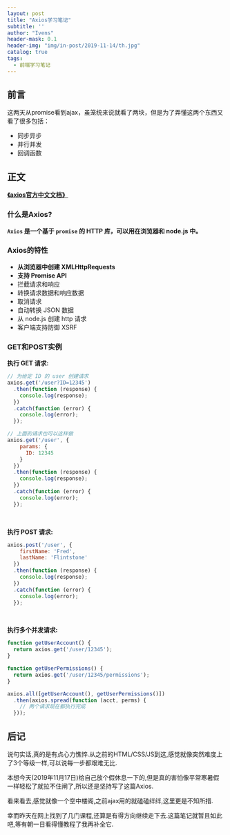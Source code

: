 ```yaml
---
layout: post
title: "Axios学习笔记"
subtitle: ''
author: "Ivens"
header-mask: 0.1
header-img: "img/in-post/2019-11-14/th.jpg"
catalog: true
tags:
  - 前端学习笔记
---
```

## 前言
这两天从promise看到ajax，虽笼统来说就看了两块，但是为了弄懂这两个东西又看了很多包括：
- 同步异步
- 并行并发
- 回调函数

## 正文

[**《axios官方中文文档》**](http://www.axios-js.com/zh-cn/docs/)

### 什么是Axios?

**`Axios` 是一个基于 `promise` 的 HTTP 库，可以用在浏览器和 node.js 中。**

### Axios的特性

- **从浏览器中创建 XMLHttpRequests**
- **支持 Promise API**
- 拦截请求和响应
- 转换请求数据和响应数据
- 取消请求
- 自动转换 JSON 数据
- 从 node.js 创建 http 请求
- 客户端支持防御 XSRF

### GET和POST实例

**执行 GET 请求:**
```js
// 为给定 ID 的 user 创建请求
axios.get('/user?ID=12345')
  .then(function (response) {
    console.log(response);
  })
  .catch(function (error) {
    console.log(error);
  });

// 上面的请求也可以这样做
axios.get('/user', {
    params: {
      ID: 12345
    }
  })
  .then(function (response) {
    console.log(response);
  })
  .catch(function (error) {
    console.log(error);
  });
```
<br>

**执行 POST 请求:**
```js
axios.post('/user', {
    firstName: 'Fred',
    lastName: 'Flintstone'
  })
  .then(function (response) {
    console.log(response);
  })
  .catch(function (error) {
    console.log(error);
  });
```
<br>

**执行多个并发请求:**
```js
function getUserAccount() {
  return axios.get('/user/12345');
}

function getUserPermissions() {
  return axios.get('/user/12345/permissions');
}

axios.all([getUserAccount(), getUserPermissions()])
  .then(axios.spread(function (acct, perms) {
    // 两个请求现在都执行完成
  }));
```

## 后记

说句实话,真的是有点心力憔悴.从之前的HTML/CSS/JS到这,感觉就像突然难度上了3个等级一样,可以说每一步都艰难无比.
    
本想今天(2019年11月17日)给自己放个假休息一下的,但是真的害怕像平常寒暑假一样轻松了就拉不住闸了,所以还是坚持写了这篇Axios.

看来看去,感觉就像一个空中楼阁,之前ajax用的就磕磕绊绊,这里更是不知所措.

幸而昨天在网上找到了几门课程,还算是有得方向继续走下去.这篇笔记就暂且如此吧,等有朝一日看得懂教程了我再补全它.
